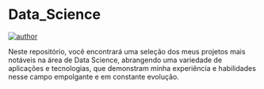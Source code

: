 # Data_Science

[![author](https://img.shields.io/badge/author-Gustavo_Martins-black.svg)](https://www.linkedin.com/in/gustavo10887/) 

Neste repositório, você encontrará uma seleção dos meus projetos mais notáveis na área de Data Science, abrangendo uma variedade de aplicações e tecnologias, que demonstram minha experiência e habilidades nesse campo empolgante e em constante evolução.
